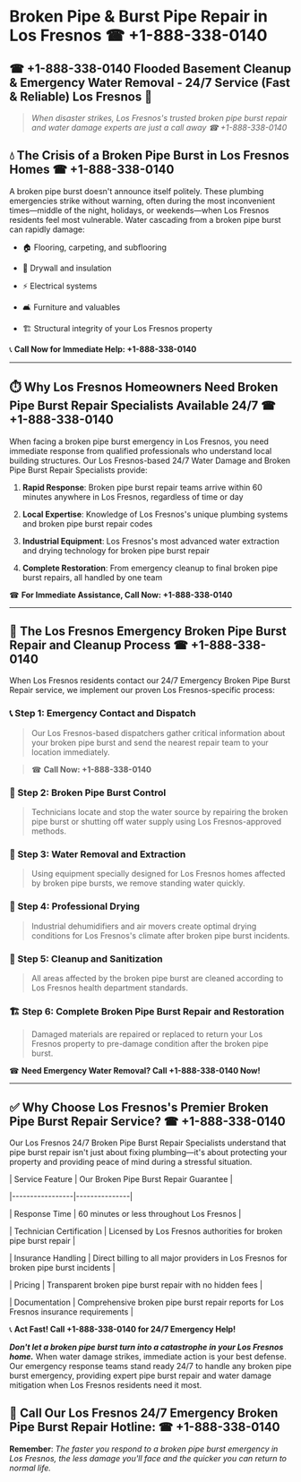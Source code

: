 # Broken Pipe & Burst Pipe Repair in Los Fresnos ☎ +1-888-338-0140  
## ☎ +1-888-338-0140 Flooded Basement Cleanup & Emergency Water Removal - 24/7 Service (Fast & Reliable) Los Fresnos 🚨  

> *When disaster strikes, Los Fresnos's trusted broken pipe burst repair and water damage experts are just a call away ☎ +1-888-338-0140*  

## 💧 The Crisis of a Broken Pipe Burst in Los Fresnos Homes ☎ +1-888-338-0140  

A broken pipe burst doesn't announce itself politely. These plumbing emergencies strike without warning, often during the most inconvenient times—middle of the night, holidays, or weekends—when Los Fresnos residents feel most vulnerable. Water cascading from a broken pipe burst can rapidly damage:  

* 🏠 Flooring, carpeting, and subflooring  
* 🧱 Drywall and insulation  
* ⚡ Electrical systems  
* 🛋️ Furniture and valuables  
* 🏗️ Structural integrity of your Los Fresnos property  

📞 **Call Now for Immediate Help: +1-888-338-0140**  

---  

## ⏱️ Why Los Fresnos Homeowners Need Broken Pipe Burst Repair Specialists Available 24/7 ☎ +1-888-338-0140  

When facing a broken pipe burst emergency in Los Fresnos, you need immediate response from qualified professionals who understand local building structures. Our Los Fresnos-based 24/7 Water Damage and Broken Pipe Burst Repair Specialists provide:  

1. **Rapid Response**: Broken pipe burst repair teams arrive within 60 minutes anywhere in Los Fresnos, regardless of time or day  
2. **Local Expertise**: Knowledge of Los Fresnos's unique plumbing systems and broken pipe burst repair codes  
3. **Industrial Equipment**: Los Fresnos's most advanced water extraction and drying technology for broken pipe burst repair  
4. **Complete Restoration**: From emergency cleanup to final broken pipe burst repairs, all handled by one team  

☎ **For Immediate Assistance, Call Now: +1-888-338-0140**  

---  

## 🔧 The Los Fresnos Emergency Broken Pipe Burst Repair and Cleanup Process ☎ +1-888-338-0140  

When Los Fresnos residents contact our 24/7 Emergency Broken Pipe Burst Repair service, we implement our proven Los Fresnos-specific process:  

### 📞 Step 1: Emergency Contact and Dispatch  
> Our Los Fresnos-based dispatchers gather critical information about your broken pipe burst and send the nearest repair team to your location immediately.  
> ☎ **Call Now: +1-888-338-0140**  

### 🚿 Step 2: Broken Pipe Burst Control  
> Technicians locate and stop the water source by repairing the broken pipe burst or shutting off water supply using Los Fresnos-approved methods.  

### 🌊 Step 3: Water Removal and Extraction  
> Using equipment specially designed for Los Fresnos homes affected by broken pipe bursts, we remove standing water quickly.  

### 💨 Step 4: Professional Drying  
> Industrial dehumidifiers and air movers create optimal drying conditions for Los Fresnos's climate after broken pipe burst incidents.  

### 🧼 Step 5: Cleanup and Sanitization  
> All areas affected by the broken pipe burst are cleaned according to Los Fresnos health department standards.  

### 🏗️ Step 6: Complete Broken Pipe Burst Repair and Restoration  
> Damaged materials are repaired or replaced to return your Los Fresnos property to pre-damage condition after the broken pipe burst.  

☎ **Need Emergency Water Removal? Call +1-888-338-0140 Now!**  

---  

## ✅ Why Choose Los Fresnos's Premier Broken Pipe Burst Repair Service? ☎ +1-888-338-0140  

Our Los Fresnos 24/7 Broken Pipe Burst Repair Specialists understand that pipe burst repair isn't just about fixing plumbing—it's about protecting your property and providing peace of mind during a stressful situation.  

| Service Feature | Our Broken Pipe Burst Repair Guarantee |  
|-----------------|---------------|  
| Response Time | 60 minutes or less throughout Los Fresnos |  
| Technician Certification | Licensed by Los Fresnos authorities for broken pipe burst repair |  
| Insurance Handling | Direct billing to all major providers in Los Fresnos for broken pipe burst incidents |  
| Pricing | Transparent broken pipe burst repair with no hidden fees |  
| Documentation | Comprehensive broken pipe burst repair reports for Los Fresnos insurance requirements |  

📞 **Act Fast! Call +1-888-338-0140 for 24/7 Emergency Help!**  

***Don't let a broken pipe burst turn into a catastrophe in your Los Fresnos home.*** When water damage strikes, immediate action is your best defense. Our emergency response teams stand ready 24/7 to handle any broken pipe burst emergency, providing expert pipe burst repair and water damage mitigation when Los Fresnos residents need it most.  

## 📱 Call Our Los Fresnos 24/7 Emergency Broken Pipe Burst Repair Hotline: ☎ +1-888-338-0140  

**Remember**: *The faster you respond to a broken pipe burst emergency in Los Fresnos, the less damage you'll face and the quicker you can return to normal life.*